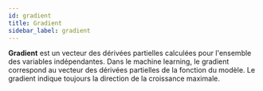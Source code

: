 ```yaml
---
id: gradient
title: Gradient
sidebar_label: gradient
---
```

**Gradient** est un vecteur des dérivées partielles calculées pour l'ensemble des variables indépendantes. Dans le machine learning, le gradient correspond au vecteur des dérivées partielles de la fonction du modèle. Le gradient indique toujours la direction de la croissance maximale.
